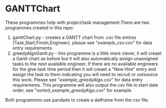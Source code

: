 # GANTTChart

These programmes help with project/task management.There are two programmes created in this repo:
1. ganttChart.py - creates a GANTT chart from .csv file entires (Task,Start,Finish,Engineer). please see "_example_csv.csv_" for data entry requirements
2. greedyAlgoGantt.py - this programme is a little more clever, it will creaet a Gantt chart as before but it will also automatically assign unassigned tasks to the next available engineer. If there are no available engineers for the give task time period then it will creaet a "New Hire" entry and assign the task to them indicating you will need to recruit or outsource this work. Please see "_example_greedyAlgo.csv_" for data entry requirements. This programme will also output the csv file in start date order, see "_sorted_example_greedyAlgo.csv_" for example.

Both programmes use pandads to create a datframe from the csv file.
